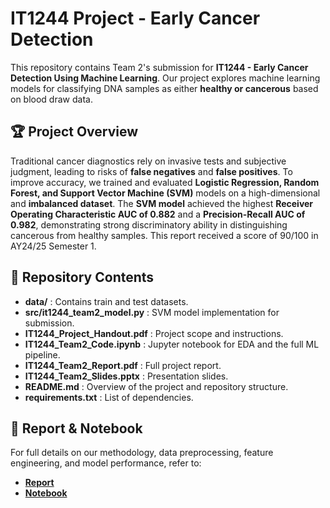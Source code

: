 # IT1244 Project - Early Cancer Detection

This repository contains Team 2's submission for **IT1244 - Early Cancer Detection Using Machine Learning**. Our project explores machine learning models for classifying DNA samples as either **healthy or cancerous** based on blood draw data.

## 🏆 Project Overview
Traditional cancer diagnostics rely on invasive tests and subjective judgment, leading to risks of **false negatives** and **false positives**. To improve accuracy, we trained and evaluated **Logistic Regression, Random Forest, and Support Vector Machine (SVM)** models on a high-dimensional and **imbalanced dataset**. The **SVM model** achieved the highest **Receiver Operating Characteristic AUC of 0.882** and a **Precision-Recall AUC of 0.982**, demonstrating strong discriminatory ability in distinguishing cancerous from healthy samples. This report received a score of 90/100 in AY24/25 Semester 1.

## 📂 Repository Contents
- **data/** : Contains train and test datasets.
- **src/it1244_team2_model.py** : SVM model implementation for submission.
- **IT1244_Project_Handout.pdf** : Project scope and instructions.
- **IT1244_Team2_Code.ipynb** : Jupyter notebook for EDA and the full ML pipeline.
- **IT1244_Team2_Report.pdf** : Full project report.
- **IT1244_Team2_Slides.pptx** : Presentation slides.
- **README.md** : Overview of the project and repository structure.
- **requirements.txt** : List of dependencies.

## 📄 Report & Notebook
For full details on our methodology, data preprocessing, feature engineering, and model performance, refer to:
- **[Report](IT1244_Team2_Report.pdf)**
- **[Notebook](IT1244_Team2_Code.ipynb)**
